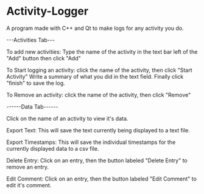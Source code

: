 # Activity-Logger
A program made with C++ and Qt to make logs for any activity you do.

---Activities Tab---

To add new activities:
  Type the name of the activity in the text bar left of the "Add" button then click "Add"

To Start logging an activity:
  click the name of the activity, then click "Start Activity"
  Write a summary of what you did in the text field.
  Finally click "finish" to save the log.

To Remove an activity:
  click the name of the activity, then click "Remove"
  
------Data Tab------

Click on the name of an activity to view it's data.

Export Text:
  This will save the text currently being displayed to a text file.

Export Timestamps:
  This will save the individual timestamps for the currently displayed data to a csv file.

Delete Entry:
  Click on an entry, then the button labeled "Delete Entry" to remove an entry.

Edit Comment:
  Click on an entry, then the button labeled "Edit Comment" to edit it's comment.
